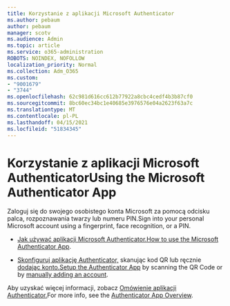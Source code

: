 ```yaml
---
title: Korzystanie z aplikacji Microsoft Authenticator
ms.author: pebaum
author: pebaum
manager: scotv
ms.audience: Admin
ms.topic: article
ms.service: o365-administration
ROBOTS: NOINDEX, NOFOLLOW
localization_priority: Normal
ms.collection: Adm_O365
ms.custom:
- "9001679"
- "3744"
ms.openlocfilehash: 62c981d616cc612b77922a8cbc4cedf4b3b87cf0
ms.sourcegitcommit: 8bc60ec34bc1e40685e3976576e04a2623f63a7c
ms.translationtype: MT
ms.contentlocale: pl-PL
ms.lasthandoff: 04/15/2021
ms.locfileid: "51834345"
---
```

# <a name="using-the-microsoft-authenticator-app"></a><span data-ttu-id="0c12e-102">Korzystanie z aplikacji Microsoft Authenticator</span><span class="sxs-lookup"><span data-stu-id="0c12e-102">Using the Microsoft Authenticator App</span></span>

<span data-ttu-id="0c12e-103">Zaloguj się do swojego osobistego konta Microsoft za pomocą odcisku palca, rozpoznawania twarzy lub numeru PIN.</span><span class="sxs-lookup"><span data-stu-id="0c12e-103">Sign into your personal Microsoft account using a fingerprint, face recognition, or a PIN.</span></span>

- <span data-ttu-id="0c12e-104">[Jak używać aplikacji Microsoft Authenticator.](https://support.microsoft.com/help/4026727/microsoft-account-how-to-use-the-microsoft-authenticator-app)</span><span class="sxs-lookup"><span data-stu-id="0c12e-104">[How to use the Microsoft Authenticator App](https://support.microsoft.com/help/4026727/microsoft-account-how-to-use-the-microsoft-authenticator-app).</span></span> 

- <span data-ttu-id="0c12e-105">[Skonfiguruj aplikację Authenticator,](https://docs.microsoft.com/azure/active-directory/user-help/security-info-setup-auth-app) skanując kod QR lub ręcznie [dodając konto.](https://docs.microsoft.com/azure/active-directory/user-help/user-help-auth-app-add-account-manual)</span><span class="sxs-lookup"><span data-stu-id="0c12e-105">[Setup the Authenticator App](https://docs.microsoft.com/azure/active-directory/user-help/security-info-setup-auth-app) by scanning the QR Code or by [manually adding an account](https://docs.microsoft.com/azure/active-directory/user-help/user-help-auth-app-add-account-manual).</span></span>  

<span data-ttu-id="0c12e-106">Aby uzyskać więcej informacji, zobacz [Omówienie aplikacji Authenticator.](https://docs.microsoft.com/azure/active-directory/user-help/user-help-auth-app-overview)</span><span class="sxs-lookup"><span data-stu-id="0c12e-106">For more info, see the [Authenticator App Overview](https://docs.microsoft.com/azure/active-directory/user-help/user-help-auth-app-overview).</span></span>

